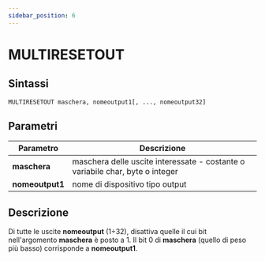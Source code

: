 ```yaml
---
sidebar_position: 6
---
```


# MULTIRESETOUT 

## Sintassi

  ```
  MULTIRESETOUT	maschera, nomeoutput1[, ..., nomeoutput32]
  ```

## Parametri
|Parametro                | Descrizione                                                                           |                 
|-------------------------|---------------------------------------------------------------------------------------|     
| **maschera**            | maschera delle uscite interessate - costante o variabile char, byte o integer         |
| **nomeoutput1**         | nome di dispositivo tipo output                                                       |               

## Descrizione
Di tutte le uscite **nomeoutput** (1÷32), disattiva quelle il cui bit nell'argomento **maschera** è posto a 1. Il bit 0 di **maschera** (quello di peso più basso) corrisponde a **nomeoutput1**.




